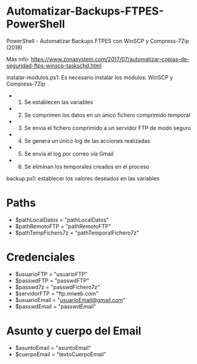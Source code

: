 # Automatizar-Backups-FTPES-PowerShell
PowerShell - Automatizar Backups FTPES con WinSCP y Compress-7Zip (2018)

Más info: https://www.zonasystem.com/2017/07/automatizar-copias-de-seguridad-ftps-winscp-taskschd.html

instalar-modulos.ps1: Es necesario instalar los módulos: WinSCP y Compress-7Zip

- 1. Se establecen las variables
- 2. Se comprimen los datos en un único fichero comprimido temporal
- 3. Se envía el fichero comprimido a un servidor FTP de modo seguro
- 4. Se genera un único log de las acciones realizadas
- 5. Se envía el log por correo vía Gmail
- 6. Se eliminan los temporales creados en el proceso

backup.ps1: establecer los valores deseados en las variables

# Paths
- $pathLocalDatos = "pathLocalDatos"
- $pathRemotoFTP = "pathRemotoFTP"
- $pathTempFichero7z = "pathTemporalFichero7z"

# Credenciales
- $usuarioFTP = "usuarioFTP"
- $passwdFTP = "passwdFTP"
- $passwd7z = "passwdFichero7z"
- $servidorFTP = "ftp.miweb.com"
- $usuarioEmail = "usuarioEmail@gmail.com" 
- $passwdEmail = "passwdEmail"

# Asunto y cuerpo del Email
- $asuntoEmail = "asuntoEmail"
- $cuerpoEmail = "textoCuerpoEmail"
